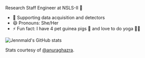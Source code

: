 <!--
**jennmald/jennmald** is a ✨ _special_ ✨ repository because its `README.md` (this file) appears on your GitHub profile.

Here are some ideas to get you started:

- 🔭 I’m currently working on ...
- 🌱 I’m currently learning ...
- 👯 I’m looking to collaborate on ...
- 🤔 I’m looking for help with ...
- 💬 Ask me about ...
- 📫 How to reach me: ...
- 😄 Pronouns: ...
- ⚡ Fun fact: ...


[![Top Langs](https://github-readme-stats.vercel.app/api/top-langs/?username=jennmald&layout=compact)](https://github.com/jennmald/github-readme-stats)

-->

Research Staff Engineer at NSLS-II 💫 
- 🌱 Supporting data acquisition and detectors
- 😄 Pronouns: She/Her
- ⚡ Fun fact: I have 4 pet guinea pigs 🐖 and love to do yoga 🧘‍♀️ 

![Jennmald's GitHub stats](https://github-readme-stats.vercel.app/api?username=jennmald&show_icons=true&theme=shadow_blue)

Stats courtesy of [@anuraghazra](https://github.com/anuraghazra/github-readme-stats).
